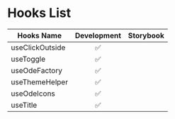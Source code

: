 # Hooks List

| Hooks Name      | Development | Storybook |
| --------------- | :---------: | :-------: |
| useClickOutside |     ✅      |           |
| useToggle       |     ✅      |           |
| useOdeFactory   |     ✅      |           |
| useThemeHelper  |     ✅      |           |
| useOdeIcons     |     ✅      |           |
| useTitle        |     ✅      |           |
